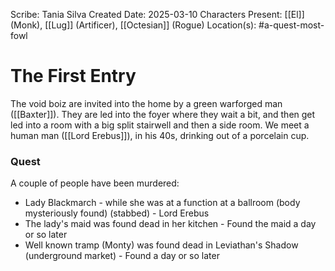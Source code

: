 Scribe: Tania Silva
Created Date: 2025-03-10
Characters Present: [[El]] (Monk), [[Lug]] (Artificer), [[Octesian]] (Rogue)
Location(s):
#a-quest-most-fowl
# The First Entry
The void boiz are invited into the home by a green warforged man ([[Baxter]]). They are led into the foyer where they wait a bit, and then get led into a room with a big split stairwell and then a side room.
We meet a human man ([[Lord Erebus]]), in his 40s, drinking out of a porcelain cup.

### Quest
A couple of people have been murdered:
- Lady Blackmarch - while she was at a function at a ballroom (body mysteriously found) (stabbed) - Lord Erebus 
- The lady's maid was found dead in her kitchen - Found the maid a day or so later
- Well known tramp (Monty) was found dead in Leviathan's Shadow (underground market) - Found a day or so later